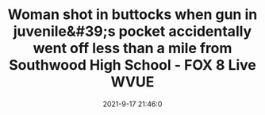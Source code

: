 ---
"title": "Woman shot in buttocks when gun in juvenile&amp;#39;s pocket accidentally went off less than a mile from Southwood High School - FOX 8 Live WVUE"
"date": "2021-9-17 21:46:0"
"feed_name": "GOOGLENEWSINDUSTRIAL"
"feed_website": "https://news.google.com/search?q=industrial%2Bincident&hl=en-US&gl=US&ceid=US:en"
"feed_rss": "https://news.google.com/rss/search?q=industrial%2Bincident&hl=en-US&gl=US&ceid=US:en"
"link": "http://www.fox8live.com/2021/09/17/woman-accidentally-shot-after-gun-mans-pocket-goes-off-mcdonalds/"
"file": "_posts/2021-1-1-c9965c4f24e0c6d1d4daedea54e7608358cc3f66.md"
"accident": "0"
"drilling": "0"
"dead": "0"
"injured": "0"
---